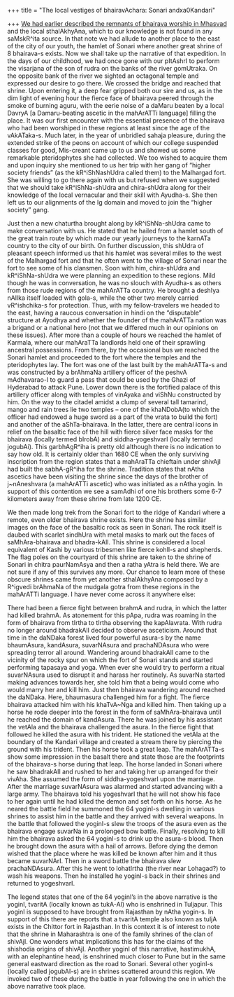 +++
title = "The local vestiges of bhairavAchara: Sonari andxa0Kandari"

+++
[We had earlier described the remnants of bhairava worship in
Mhasvad](https://manasataramgini.wordpress.com/2008/01/26/mhasvad-the-lost-western-chalukya-s-and-the-exploits-of-kala-bhairava/)
and the local sthalAkhyAna, which to our knowledge is not found in any
saMskR^ita source. In that note we had allude to another place to the
east of the city of our youth, the hamlet of Sonari where another great
shrine of 8 bhairava-s exists. Now we shall take up the narrative of
that expedition. In the days of our childhood, we had once gone with our
pItAshrI to perform the visarjana of the son of rudra on the banks of
the river gomUtraka. On the opposite bank of the river we sighted an
octagonal temple and expressed our desire to go there. We crossed the
bridge and reached that shrine. Upon entering it, a deep fear gripped
both our sire and us, as in the dim light of evening hour the fierce
face of bhairava peered through the smoke of burning aguru, with the
eerie noise of a daMaru beaten by a local DavryA \[a Damaru-beating
ascetic in the mahArATTi language\] filling the place. It was our first
encounter with the essential presence of the bhairava who had been
worshiped in these regions at least since the age of the vAkATaka-s.
Much later, in the year of unbridled sahaja pleasure, during the
extended strike of the peons on account of which our college suspended
classes for good, Mis-creant came up to us and showed us some remarkable
pteridophytes she had collected. We too wished to acquire them and upon
inquiry she mentioned to us her trip with her gang of “higher society
friends” (as the kR^iShNashUdra called them) to the Malhargad fort. She
was willing to go there again with us but refused when we suggested that
we should take kR^iShNa-shUdra and chira-shUdra along for their
knowledge of the local vernacular and their skill with Ayudha-s. She
then left us to our alignments of the Ig domain and moved to join the
“higher society” gang.

Just then a new chaturtha brought along by kR^iShNa-shUdra came to make
conversation with us. He stated that he hailed from a hamlet south of
the great train route by which made our yearly journeys to the karnATa
country to the city of our birth. On further discussion, this shUdra of
pleasant speech informed us that his hamlet was several miles to the
west of the Malhargad fort and that he often went to the village of
Sonari near the fort to see some of his clansmen. Soon with him,
chira-shUdra and kR^iShNa-shUdra we were planning an expedition to these
regions. Mild though he was in conversation, he was no slouch with
Ayudha-s as others from those rude regions of the mahArATTa country. He
brought a deshIya nAlIka itself loaded with gola-s, while the other two
merely carried vR^ishchika-s for protection. Thus, with my
fellow-travelers we headed to the east, having a raucous conversation in
hindi on the “disputable” structure at Ayodhya and whether the founder
of the mahArATTa nation was a brigand or a national hero (not that we
differed much in our opinions on these issues). After more than a couple
of hours we reached the hamlet of Karmala, where our mahAraTTa landlords
held one of their sprawling ancestral possessions. From there, by the
occasional bus we reached the Sonari hamlet and proceeded to the fort
where the temples and the pteridophytes lay. The fort was one of the
last built by the mahArATTa-s and was constructed by a brAhmaNa
artillery officer of the peshvA mAdhavarao-I to guard a pass that could
be used by the Ghazi of Hyderabad to attack Pune. Lower down there is
the fortified palace of this artillery officer along with temples of
vinAyaka and viShNu constructed by him. On the way to the citadel amidst
a clump of several tall tamarind, mango and rain trees lie two temples –
one of the khaNDobA(to which the officer had endowed a huge sword as a
part of the vrata to build the fort) and another of the aShTa-bhairava.
In the latter, there are central icons in relief on the basaltic face of
the hill with fierce silver face masks for the bhairava (locally termed
bIrobA) and siddha-yogeshvarI (locally termed jogubAi). This
garbhAgR^iha is pretty old although there is no indication to say how
old. It is certainly older than 1680 CE when the only surviving
inscription from the region states that a mahAraTTa chieftain under
shivAjI had built the sabhA-gR^iha for the shrine. Tradition states that
nAtha ascetics have been visiting the shrine since the days of the
brother of j\~nAneshvara (a mahArATTi ascetic) who was initiated as a
nAtha yogin. In support of this contention we see a samAdhi of one his
brothers some 6-7 kilometers away from these shrine from late 1200 CE.

We then made long trek from the Sonari fort to the ridge of Kandari
where a remote, even older bhairava shrine exists. Here the shrine has
similar images on the face of the basaltic rock as seen in Sonari. The
rock itself is daubed with scarlet sindhUra with metal masks to mark out
the faces of saMhAra-bhairava and bhadra-kAlI. This shrine is considered
a local equivalent of Kashi by various tribesmen like fierce kohlI-s and
shepherds. The flag poles on the courtyard of this shrine are taken to
the shrine of Sonari in chitra paurNamAsya and then a ratha yAtra is
held there. We are not sure if any of this survives any more. Our chance
to learn more of these obscure shrines came from yet another
sthalAkhyAna composed by a R^igvedi brAhmaNa of the mudgala gotra from
these regions in the mahArATTi language. I have never come across it
anywhere else:

There had been a fierce fight between brahmA and rudra, in which the
latter had killed brahmA. As atonement for this pApa, rudra was roaming
in the form of bhairava from tIrtha to tIrtha observing the kapAlavrata.
With rudra no longer around bhadrakAlI decided to observe asceticism.
Around that time in the daNDaka forest lived four powerful asura-s by
the name bhaumAsura, kandAsura, suvarNAsura and prachaNDAsura who were
spreading terror all around. Wandering around bhadrakAlI came to the
vicinity of the rocky spur on which the fort of Sonari stands and
started performing tapasaya and yoga. When ever she would try to perform
a ritual suvarNAsura used to disrupt it and harass her routinely. As
suvarNa started making advances towards her, she told him that a being
would come who would marry her and kill him. Just then bhairava
wandering around reached the daNDaka. Here, bhaumasura challenged him
for a fight. The fierce bhairava attacked him with his khaTvA\~Nga and
killed him. Then taking up a horse he rode deeper into the forest in the
form of saMhAra-bhairava until he reached the domain of kandAsura. There
he was joined by his assistant the vetAla and the bhairava challenged
the asura. In the fierce fight that followed he killed the asura with
his trident. He stationed the vetAla at the boundary of the Kandari
village and created a stream there by piercing the ground with his
trident. Then his horse took a great leap. The mahArATTa-s show some
impression in the basalt there and state those are the footprints of the
bhairava-s horse during that leap. The horse landed in Sonari where he
saw bhadrakAlI and rushed to her and taking her up arranged for their
vivAha. She assumed the form of siddha-yogeshvarI upon the marriage.
After the marriage suvarNAsura was alarmed and started advancing with a
large army. The bhairava told his yogeshvarI that he will not show his
face to her again until he had killed the demon and set forth on his
horse. As he neared the battle field he summoned the 64 yoginI-s
dwelling in various shrines to assist him in the battle and they arrived
with several weapons. In the battle that followed the yoginI-s slew the
troops of the asura even as the bhairava engage suvarNa in a prolonged
bow battle. Finally, resolving to kill him the bhairava asked the 64
yoginI-s to drink up the asura-s blood. Then he brought down the asura
with a hail of arrows. Before dying the demon wished that the place
where he was killed be known after him and it thus became suvarNArI.
Then in a sword battle the bhairava slew prachaNDAsura. After this he
went to lohatIrtha (the river near Lohagad?) to wash his weapons. Then
he installed he yoginI-s back in their shrines and returned to
yogeshvarI.

The legend states that one of the 64 yoginI’s in the above narrative is
the yoginI, tvaritA (locally known as tukA-AI) who is enshrined in
Tuljapur. This yoginI is supposed to have brought from Rajasthan by
nAtha yogin-s. In support of this there are reports that a tvaritA
temple also known as tuljA exists in the Chittor fort in Rajasthan. In
this context it is of interest to note that the shrine in Maharashtra is
one of the family shrines of the clan of shivAjI. One wonders what
implications this has for the claims of the shishodia origins of
shivAjI. Another yoginI of this narrative, hastimukhA, with an
elephantine head, is enshrined much closer to Pune but in the same
general eastward direction as the road to Sonari. Several other yoginI-s
(locally called jogubAI-s) are in shrines scattered around this region.
We invoked two of these during the battle in year following the one in
which the above narrative took place.
